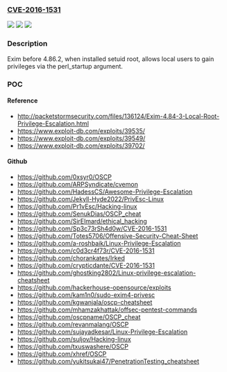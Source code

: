 ### [CVE-2016-1531](https://cve.mitre.org/cgi-bin/cvename.cgi?name=CVE-2016-1531)
![](https://img.shields.io/static/v1?label=Product&message=n%2Fa&color=blue)
![](https://img.shields.io/static/v1?label=Version&message=n%2Fa&color=blue)
![](https://img.shields.io/static/v1?label=Vulnerability&message=n%2Fa&color=brighgreen)

### Description

Exim before 4.86.2, when installed setuid root, allows local users to gain privileges via the perl_startup argument.

### POC

#### Reference
- http://packetstormsecurity.com/files/136124/Exim-4.84-3-Local-Root-Privilege-Escalation.html
- https://www.exploit-db.com/exploits/39535/
- https://www.exploit-db.com/exploits/39549/
- https://www.exploit-db.com/exploits/39702/

#### Github
- https://github.com/0xsyr0/OSCP
- https://github.com/ARPSyndicate/cvemon
- https://github.com/HadessCS/Awesome-Privilege-Escalation
- https://github.com/Jekyll-Hyde2022/PrivEsc-Linux
- https://github.com/Pr1vEsc/Hacking-linux
- https://github.com/SenukDias/OSCP_cheat
- https://github.com/SirElmard/ethical_hacking
- https://github.com/Sp3c73rSh4d0w/CVE-2016-1531
- https://github.com/Totes5706/Offensive-Security-Cheat-Sheet
- https://github.com/a-roshbaik/Linux-Privilege-Escalation
- https://github.com/c0d3cr4f73r/CVE-2016-1531
- https://github.com/chorankates/Irked
- https://github.com/crypticdante/CVE-2016-1531
- https://github.com/ghostking2802/Linux-privilege-escalation-cheatsheet
- https://github.com/hackerhouse-opensource/exploits
- https://github.com/kam1n0/sudo-exim4-privesc
- https://github.com/kgwanjala/oscp-cheatsheet
- https://github.com/mhamzakhattak/offsec-pentest-commands
- https://github.com/oscpname/OSCP_cheat
- https://github.com/revanmalang/OSCP
- https://github.com/sujayadkesar/Linux-Privilege-Escalation
- https://github.com/suljov/Hacking-linux
- https://github.com/txuswashere/OSCP
- https://github.com/xhref/OSCP
- https://github.com/yukitsukai47/PenetrationTesting_cheatsheet

